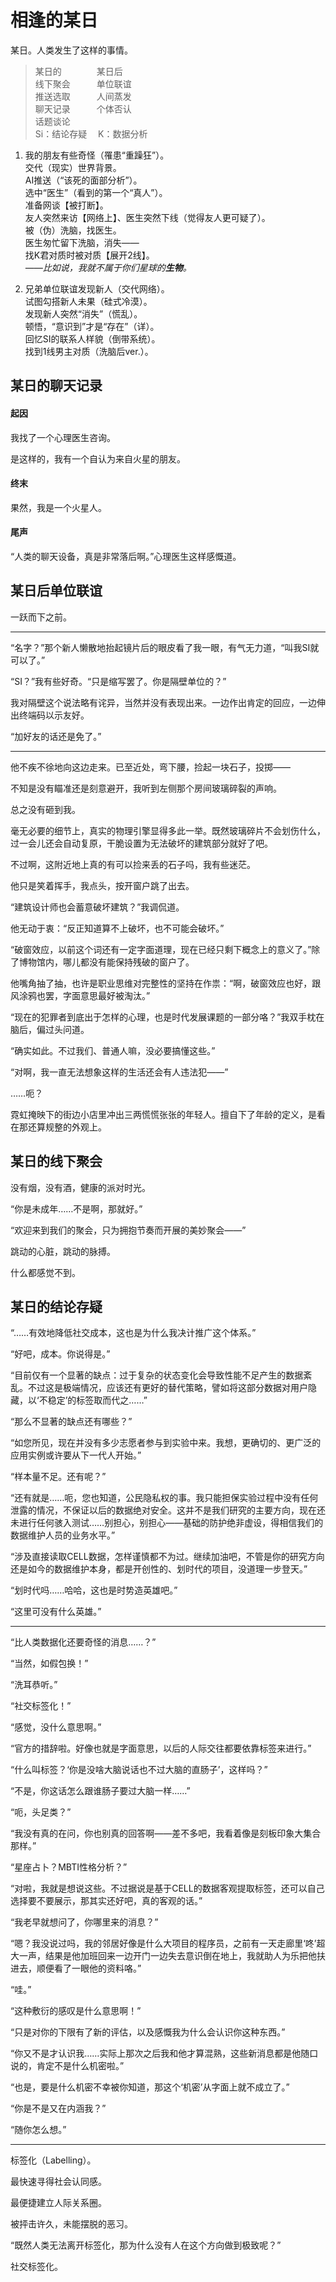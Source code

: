 # 相逢的某日

某日。人类发生了这样的事情。

>某日的　　　　某日后  
线下聚会　　　单位联谊  
推送选取　　　人间蒸发  
聊天记录　　　个体否认  
话题谈论  
Si：结论存疑 　K：数据分析

1. 我的朋友有些奇怪（罹患“重躁狂”）。  
交代（现实）世界背景。  
AI推送（“该死的面部分析”）。  
选中“医生”（看到的第一个“真人”）。  
准备网谈【被打断】。  
友人突然来访【网络上】、医生突然下线（觉得友人更可疑了）。  
被（伪）洗脑，找医生。  
医生匆忙留下洗脑，消失——  
找K君对质时被对质【展开2线】。  
*——比如说，我就不属于你们星球的**生物**。*

2. 兄弟单位联谊发现新人（交代网络）。  
试图勾搭新人未果（硅式冷漠）。  
发现新人突然“消失”（慌乱）。  
顿悟，“意识到”才是“存在”（详）。  
回忆SI的联系人样貌（倒带系统）。  
找到1线男主对质（洗脑后ver.）。  

## 某日的聊天记录

#### 起因

我找了一个心理医生咨询。

是这样的，我有一个自认为来自火星的朋友。

#### 终末

果然，我是一个火星人。

#### 尾声

“人类的聊天设备，真是非常落后啊。”心理医生这样感慨道。

## 某日后单位联谊

一跃而下之前。

-----

“名字？”那个新人懒散地抬起镜片后的眼皮看了我一眼，有气无力道，“叫我SI就可以了。”

“SI？”我有些好奇。“只是缩写罢了。你是隔壁单位的？”

我对隔壁这个说法略有诧异，当然并没有表现出来。一边作出肯定的回应，一边伸出终端码以示友好。

“加好友的话还是免了。”

---

他不疾不徐地向这边走来。已至近处，弯下腰，捡起一块石子，投掷——

不知是没有瞄准还是刻意避开，我听到左侧那个房间玻璃碎裂的声响。

总之没有砸到我。

毫无必要的细节上，真实的物理引擎显得多此一举。既然玻璃碎片不会划伤什么，过一会儿还会自动复原，干脆设置为无法破坏的建筑部分就好了吧。

不过啊，这附近地上真的有可以捡来丢的石子吗，我有些迷茫。

他只是笑着挥手，我点头，按开窗户跳了出去。

“建筑设计师也会蓄意破坏建筑？”我调侃道。

他无动于衷：“反正知道算不上破坏，也不可能会破坏。”

“破窗效应，以前这个词还有一定字面道理，现在已经只剩下概念上的意义了。”除了博物馆内，哪儿都没有能保持残破的窗户了。

他嘴角抽了抽，也许是职业思维对完整性的坚持在作祟：“啊，破窗效应也好，跟风涂鸦也罢，字面意思最好被淘汰。”

“现在的犯罪者到底出于怎样的心理，也是时代发展课题的一部分咯？”我双手枕在脑后，偏过头问道。

“确实如此。不过我们、普通人嘛，没必要搞懂这些。”

“对啊，我一直无法想象这样的生活还会有人违法犯——”

……呃？

霓虹掩映下的街边小店里冲出三两慌慌张张的年轻人。擅自下了年龄的定义，是看在那还算规整的外观上。

## 某日的线下聚会

没有烟，没有酒，健康的派对时光。

“你是未成年……不是啊，那就好。”

“欢迎来到我们的聚会，只为拥抱节奏而开展的美妙聚会——”

跳动的心脏，跳动的脉搏。

什么都感觉不到。

## 某日的结论存疑

“……有效地降低社交成本，这也是为什么我决计推广这个体系。”

“好吧，成本。你说得是。”

“目前仅有一个显著的缺点：过于复杂的状态变化会导致性能不足产生的数据紊乱。不过这是极端情况，应该还有更好的替代策略，譬如将这部分数据对用户隐藏，以‘不稳定’的标签取而代之……”

“那么不显著的缺点还有哪些？”

“如您所见，现在并没有多少志愿者参与到实验中来。我想，更确切的、更广泛的应用实例或许要从下一代人开始。”

“样本量不足。还有呢？”

“还有就是……呃，您也知道，公民隐私权的事。我只能担保实验过程中没有任何泄露的情况，不保证以后的数据绝对安全。这并不是我们研究的主要方向，现在还未进行任何骇入测试……别担心，别担心——基础的防护绝非虚设，得相信我们的数据维护人员的业务水平。”

“涉及直接读取CELL数据，怎样谨慎都不为过。继续加油吧，不管是你的研究方向还是如今的数据维护本身，都是开创性的、划时代的项目，没道理一步登天。”

“划时代吗……哈哈，这也是时势造英雄吧。”

“这里可没有什么英雄。”

---

“比人类数据化还要奇怪的消息……？”

“当然，如假包换！”

“洗耳恭听。”

“社交标签化！”

“感觉，没什么意思啊。”

“官方的措辞啦。好像也就是字面意思，以后的人际交往都要依靠标签来进行。”

“什么叫标签？‘你是没啥大脑说话也不过大脑的直肠子’，这样吗？”

“不是，你这话怎么跟谁肠子要过大脑一样……”

“呃，头足类？”

“我没有真的在问，你也别真的回答啊——差不多吧，我看着像是刻板印象大集合那样。”

“星座占卜？MBTI性格分析？”

“对啦，我就是想说这些。不过据说是基于CELL的数据客观提取标签，还可以自己选择要不要展示，那其实还好吧，真的客观的话。”

“我老早就想问了，你哪里来的消息？”

“嗯？我没说过吗，我的邻居好像是什么大项目的程序员，之前有一天走廊里‘咚’超大一声，结果是他加班回来一边开门一边失去意识倒在地上，我就助人为乐把他扶进去，顺便看了一眼他的资料咯。”

“哇。”

“这种敷衍的感叹是什么意思啊！”

“只是对你的下限有了新的评估，以及感慨我为什么会认识你这种东西。”

“你又不是才认识我……实际上那次之后我和他才算混熟，这些新消息都是他随口说的，肯定不是什么机密啦。”

“也是，要是什么机密不幸被你知道，那这个‘机密’从字面上就不成立了。”

“你是不是又在内涵我？”

“随你怎么想。”

---

标签化（Labelling）。

最快速寻得社会认同感。

最便捷建立人际关系圈。

被抨击许久，未能摆脱的恶习。

“既然人类无法离开标签化，那为什么没有人在这个方向做到极致呢？”

社交标签化。
